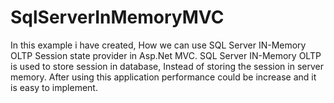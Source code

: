 # SqlServerInMemoryMVC

In this example i have created, How we can use SQL Server IN-Memory OLTP Session state provider in Asp.Net MVC. SQL Server IN-Memory OLTP is used to store session in database, Instead of storing the session in server memory. After using this application performance could be increase and it is easy to implement.
